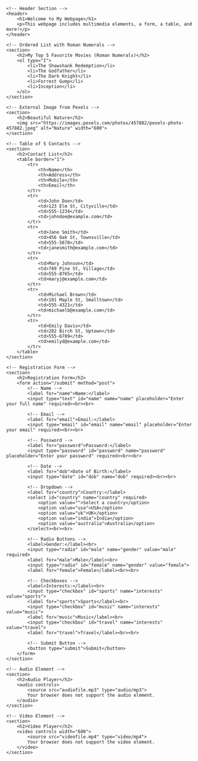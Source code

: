 <!DOCTYPE html>
<html lang="en">

<head>
    <meta charset="UTF-8">
    <meta name="viewport" content="width=device-width, initial-scale=1.0">
    <title>HTML5 week 2 assignment</title>
</head>

<body>

    <!-- Header Section -->
    <header>
        <h1>Welcome to My Webpage</h1>
        <p>This webpage includes multimedia elements, a form, a table, and more!</p>
    </header>

    <!-- Ordered List with Roman Numerals -->
    <section>
        <h2>My Top 5 Favorite Movies (Roman Numerals)</h2>
        <ol type="I">
            <li>The Shawshank Redemption</li>
            <li>The Godfather</li>
            <li>The Dark Knight</li>
            <li>Forrest Gump</li>
            <li>Inception</li>
        </ol>
    </section>

    <!-- External Image from Pexels -->
    <section>
        <h2>Beautiful Nature</h2>
        <img src="https://images.pexels.com/photos/457882/pexels-photo-457882.jpeg" alt="Nature" width="600">
    </section>

    <!-- Table of 5 Contacts -->
    <section>
        <h2>Contact List</h2>
        <table border="1">
            <tr>
                <th>Name</th>
                <th>Address</th>
                <th>Mobile</th>
                <th>Email</th>
            </tr>
            <tr>
                <td>John Doe</td>
                <td>123 Elm St, Cityville</td>
                <td>555-1234</td>
                <td>johndoe@example.com</td>
            </tr>
            <tr>
                <td>Jane Smith</td>
                <td>456 Oak St, Townsville</td>
                <td>555-5678</td>
                <td>janesmith@example.com</td>
            </tr>
            <tr>
                <td>Mary Johnson</td>
                <td>789 Pine St, Village</td>
                <td>555-8765</td>
                <td>maryj@example.com</td>
            </tr>
            <tr>
                <td>Michael Brown</td>
                <td>101 Maple St, Smalltown</td>
                <td>555-4321</td>
                <td>michaelb@example.com</td>
            </tr>
            <tr>
                <td>Emily Davis</td>
                <td>202 Birch St, Uptown</td>
                <td>555-6789</td>
                <td>emilyd@example.com</td>
            </tr>
        </table>
    </section>

    <!-- Registration Form -->
    <section>
        <h2>Registration Form</h2>
        <form action="/submit" method="post">
            <!-- Name -->
            <label for="name">Name:</label>
            <input type="text" id="name" name="name" placeholder="Enter your full name" required><br><br>

            <!-- Email -->
            <label for="email">Email:</label>
            <input type="email" id="email" name="email" placeholder="Enter your email" required><br><br>

            <!-- Password -->
            <label for="password">Password:</label>
            <input type="password" id="password" name="password" placeholder="Enter your password" required><br><br>

            <!-- Date -->
            <label for="dob">Date of Birth:</label>
            <input type="date" id="dob" name="dob" required><br><br>

            <!-- Dropdown -->
            <label for="country">Country:</label>
            <select id="country" name="country" required>
                <option value="">Select a country</option>
                <option value="usa">USA</option>
                <option value="uk">UK</option>
                <option value="india">India</option>
                <option value="australia">Australia</option>
            </select><br><br>

            <!-- Radio Buttons -->
            <label>Gender:</label><br>
            <input type="radio" id="male" name="gender" value="male" required>
            <label for="male">Male</label><br>
            <input type="radio" id="female" name="gender" value="female">
            <label for="female">Female</label><br><br>

            <!-- Checkboxes -->
            <label>Interests:</label><br>
            <input type="checkbox" id="sports" name="interests" value="sports">
            <label for="sports">Sports</label><br>
            <input type="checkbox" id="music" name="interests" value="music">
            <label for="music">Music</label><br>
            <input type="checkbox" id="travel" name="interests" value="travel">
            <label for="travel">Travel</label><br><br>

            <!-- Submit Button -->
            <button type="submit">Submit</button>
        </form>
    </section>

    <!-- Audio Element -->
    <section>
        <h2>Audio Player</h2>
        <audio controls>
            <source src="audiofile.mp3" type="audio/mp3">
            Your browser does not support the audio element.
        </audio>
    </section>

    <!-- Video Element -->
    <section>
        <h2>Video Player</h2>
        <video controls width="600">
            <source src="videofile.mp4" type="video/mp4">
            Your browser does not support the video element.
        </video>
    </section>

</body>

</html>

